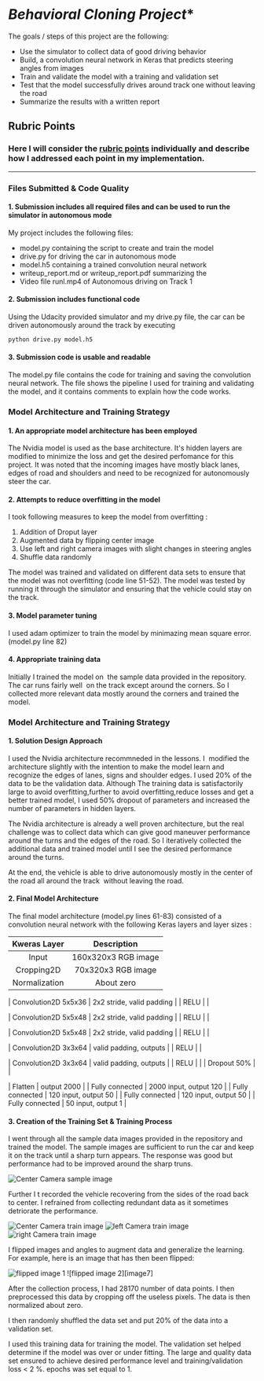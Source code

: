 # *Behavioral Cloning Project**

The goals / steps of this project are the following:
* Use the simulator to collect data of good driving behavior
* Build, a convolution neural network in Keras that predicts steering angles from images
* Train and validate the model with a training and validation set
* Test that the model successfully drives around track one without leaving the road
* Summarize the results with a written report


[//]: # (Image References)

[image1]: ./examples/center.jpg "Center Camera sample image"
[image2]: ./examples/center_train.jpg  "Center Camera train image"
[image3]: ./examples/left_train.jpg "left Camera train image"
[image4]: ./examples/right_train.jpg "right Camera train image"
[image5]: ./examples/center_flip.jpg "flipped image 1"
[image6]: ./examples/center_1_flip.jpg "flipped image 2"

## Rubric Points
### Here I will consider the [rubric points](https://review.udacity.com/#!/rubrics/432/view) individually and describe how I addressed each point in my implementation.  

---
### Files Submitted & Code Quality

#### 1. Submission includes all required files and can be used to run the simulator in autonomous mode

My project includes the following files:
* model.py containing the script to create and train the model
* drive.py for driving the car in autonomous mode
* model.h5 containing a trained convolution neural network 
* writeup_report.md or writeup_report.pdf summarizing the 
* Video file runl.mp4 of Autonomous driving on Track 1

#### 2. Submission includes functional code
Using the Udacity provided simulator and my drive.py file, the car can be driven autonomously around the track by executing 
```sh
python drive.py model.h5
```

#### 3. Submission code is usable and readable

The model.py file contains the code for training and saving the convolution neural network. The file shows the pipeline I used for training and validating the model, and it contains comments to explain how the code works.

### Model Architecture and Training Strategy

#### 1. An appropriate model architecture has been employed

The Nvidia model is used as the base architecture. It's hidden layers are modified to minimize the loss and get the desired perfomance for this project. It was noted that the incoming images have mostly black lanes, edges of road and shoulders and need to be recognized for autonomously steer the car. 

#### 2. Attempts to reduce overfitting in the model

I took following measures to keep the model from overfitting :
1) Addition of Droput layer
2) Augmented data by flipping center image 
3) Use left and right camera images with slight changes in steering angles
4) Shuffle data randomly

The model was trained and validated on different data sets to ensure that the model was not overfitting (code line 51-52). The model was tested by running it through the simulator and ensuring that the vehicle could stay on the track.

#### 3. Model parameter tuning
I used adam optimizer to train the model by minimazing mean square error.(model.py line 82)

#### 4. Appropriate training data
Initially I trained the model on  the sample data provided in the repository. The car runs fairly well  on the track except around the corners. So I collected more relevant data mostly around the corners and trained the model.

### Model Architecture and Training Strategy

#### 1. Solution Design Approach

I used the Nvidia architecture recommneded in the lessons. I  modified the architecture slightly with the intention to make the model learn and recognize the edges of lanes, signs and shoulder edges. I used 20% of the data to be the validation data. Although The training data is satisfactorily large to avoid overfitting,further to avoid overfitting,reduce losses and get a better trained model, I used 50% dropout of parameters and increased the number of parameters in hidden layers.

The Nvidia architecture is already a well proven architecture, but the real challenge was to collect data which can give good maneuver performance around the turns and the edges of the road. So I iteratively collected the additional data and trained model until I see the desired performance around the turns.

At the end, the vehicle is able to drive autonomously mostly in the center of the road all around the track  without leaving the road.

#### 2. Final Model Architecture

The final model architecture (model.py lines 61-83) consisted of a convolution neural network with the following Keras layers and layer sizes :


| Kweras Layer    		|           Description     					| 
|:---------------------:|:---------------------------------------------:| 
| Input         		| 160x320x3 RGB image  							|
| Cropping2D    		| 70x320x3 RGB image   							|
| Normalization 		|  About zero       							|

| Convolution2D 5x5x36  | 2x2 stride, valid padding                 	|
| RELU					|												|

| Convolution2D 5x5x48  | 2x2 stride, valid padding                     |
| RELU					|												|

| Convolution2D 5x5x48  | 2x2 stride, valid padding                     |
| RELU					|												|

| Convolution2D 3x3x64  | valid padding, outputs                        |
| RELU					|												|

| Convolution2D 3x3x64  | valid padding, outputs                        |
| RELU					|												|
| Dropout 50%           |												|

| Flatten				| output 2000									|
| Fully connected		| 2000 input, output 120 						|
| Fully connected		| 120 input, output 50							|
| Fully connected		| 120 input, output 50							|
| Fully connected		| 50 input, output 1							|


#### 3. Creation of the Training Set & Training Process

I went through all the sample data images provided in the repository and trained the model. The sample images are sufficient to run the car and keep it on the track until a sharp turn appears. The response was good but performance had to be improved around the sharp truns.

![Center Camera sample image][image1]

Further I t recorded the vehicle recovering from the sides of the road back to center. I refrained from collecting redundant data as it sometimes detriorate the performance. 

![Center Camera train image][image2]
![left Camera train image][image3]
![right Camera train image][image4]

I flipped images and angles to augment data and generalize the learning. For example, here is an image that has then been flipped:

![flipped image 1][image6]
![flipped image 2][image7]


After the collection process, I had 28170 number of data points. I then preprocessed this data by cropping off the useless pixels. The data is then normalized about zero.

I then randomly shuffled the data set and put 20% of the data into a validation set. 

I used this training data for training the model. The validation set helped determine if the model was over or under fitting. The large and quality data set ensured to achieve desired performance level and training/validation loss < 2 %. epochs was set equal to 1.